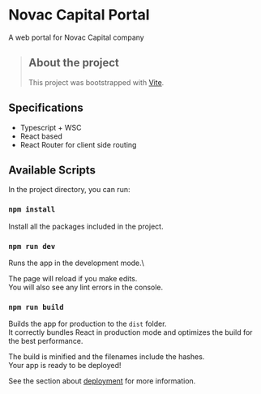 # Novac Capital Portal

A web portal for Novac Capital company

> ## About the project
> This project was bootstrapped with [Vite](https://vitejs.dev/guide/).

## Specifications
- Typescript + WSC
- React based
- React Router for client side routing

## Available Scripts

In the project directory, you can run:

### `npm install`

Install all the packages included in the project.

### `npm run dev`

Runs the app in the development mode.\

The page will reload if you make edits.\
You will also see any lint errors in the console.

### `npm run build`

Builds the app for production to the `dist` folder.\
It correctly bundles React in production mode and optimizes the build for the best performance.

The build is minified and the filenames include the hashes.\
Your app is ready to be deployed!

See the section about [deployment](https://vitejs.dev/guide/static-deploy.html) for more information.